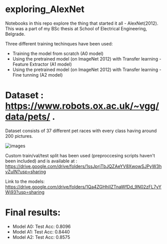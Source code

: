 # exploring_AlexNet

Notebooks in this repo explore the thing that started it all - AlexNet(2012).
This was a part of my BSc thesis at School of Electrical Engineering, Belgrade.

Three different training techinques have been used:
- Training the model from scratch (A0 model)
- Using the pretrained model (on ImageNet 2012) with Transfer learning - Feature Extractor (A1 model)
- Using the pretrained model (on ImageNet 2012) with Transfer learning - Fine tunning (A2 model)

# Dataset : https://www.robots.ox.ac.uk/~vgg/data/pets/ .
Dataset consists of 37 different pet races with every class having around 200 pictures.

![images](https://user-images.githubusercontent.com/83124384/117290480-25dfed80-ae6e-11eb-8a96-16f87a271dea.jpeg)

Custom train/val/test split has been used (preproccesing scripts haven't been included) and is available at : https://drive.google.com/drive/folders/1ssJprjTbJQZAeYV8XwowSJPyW3hvZuIN?usp=sharing

Link to the models: https://drive.google.com/drive/folders/1Qa4ZGHhIIZTnaWfDd_9N02zFL7yYWj93?usp=sharing

# Final results:
- Model A0: Test Acc: 0.8096
- Model A1: Test Acc: 0.8440
- Model A2: Test Acc: 0.8575
